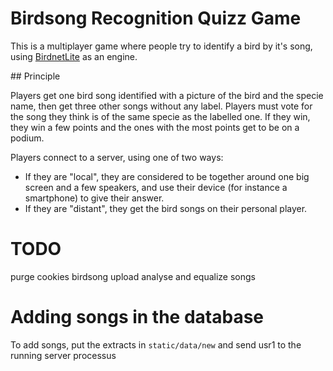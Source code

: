 # Birdsong Recognition Quizz Game

This is a multiplayer game where people try to identify a bird by it's song, using [BirdnetLite](https://github.com/kahst/BirdNET-Lite) as an engine.

## Principle

Players get one bird song identified with a picture of the bird and the specie name, then get three other songs without any label.
Players must vote for the song they think is of the same specie as the labelled one.
If they win, they win a few points and the ones with the most points get to be on a podium.

Players connect to a server, using one of two ways:
 - If they are "local", they are considered to be together around one big screen and a few speakers, and use their device (for instance a smartphone) to give their answer.
 - If they are "distant", they get the bird songs on their personal player.

# TODO
purge cookies
birdsong upload
analyse and equalize songs

# Adding songs in the database
To add songs, put the extracts in `static/data/new` and send usr1 to
the running server processus
